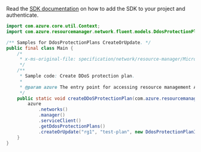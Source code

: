 Read the [SDK documentation](https://github.com/Azure/azure-sdk-for-java/blob/azure-resourcemanager_2.15.0/sdk/resourcemanager/azure-resourcemanager/README.md) on how to add the SDK to your project and authenticate.

```java
import com.azure.core.util.Context;
import com.azure.resourcemanager.network.fluent.models.DdosProtectionPlanInner;

/** Samples for DdosProtectionPlans CreateOrUpdate. */
public final class Main {
    /*
     * x-ms-original-file: specification/network/resource-manager/Microsoft.Network/stable/2021-05-01/examples/DdosProtectionPlanCreate.json
     */
    /**
     * Sample code: Create DDoS protection plan.
     *
     * @param azure The entry point for accessing resource management APIs in Azure.
     */
    public static void createDDoSProtectionPlan(com.azure.resourcemanager.AzureResourceManager azure) {
        azure
            .networks()
            .manager()
            .serviceClient()
            .getDdosProtectionPlans()
            .createOrUpdate("rg1", "test-plan", new DdosProtectionPlanInner().withLocation("westus"), Context.NONE);
    }
}
```
